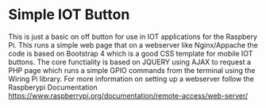 # Simple IOT Button

This is just a basic on off button for use in IOT applications for the Raspbery Pi. This runs a simple web page that on a webserver like Nginx/Appache the code is based on Bootstrap 4 which is a good CSS template for mobile IOT buttons. The core functiality is based on JQUERY using AJAX to request a PHP page which runs a simple GPIO commands from the terminal using the Wiring Pi library. For more information on setting up a webserver follow the Raspberypi Documentation https://www.raspberrypi.org/documentation/remote-access/web-server/

